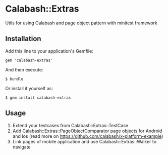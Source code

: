 # Calabash::Extras

Utils for using Calabash and page object pattern with minitest framework

## Installation

Add this line to your application's Gemfile:

    gem 'calabash-extras'

And then execute:

    $ bundle

Or install it yourself as:

    $ gem install calabash-extras

## Usage

1. Extend your testcases from Calabash::Extras::TestCase
2. Add Calabash::Extras::PageObjectComparator page objects for Android and Ios (read more on https://github.com/calabash/x-platform-example)
3. Link pages of mobile application and use Calabash::Extras::Walker to navigate
